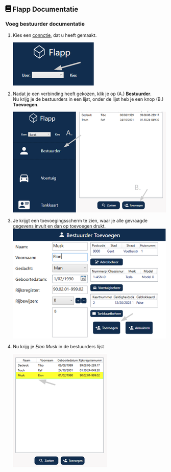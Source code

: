 ## <img src='../Images/book.svg' height=20/> Flapp Documentatie

### Voeg bestuurder documentatie

1. Kies een [connctie](../ConnectieStrDoc.md), dat u heeft gemaakt.

   ![VoegBest1](../Images/VoegBest1.png)

2. Nadat je een verbinding heeft gekozen, klik je op (A.) **Bestuurder**.
   <br>Nu krijg je de bestuurders in een lijst, onder de lijst heb je een knop (B.) **Toevoegen**.

   ![VoegBest2](../Images/VoegBest2.png)

3. Je krijgt een toevoegingsscherm te zien, waar je alle gevraagde gegevens invult en dan op toevoegen drukt.
   ![VoegBest3](../Images/VoegBest3.png)

4. Nu krijg je _Elon Musk_ in de bestuurders lijst

   ![VoegBest4](../Images/VoegBest4.png)
